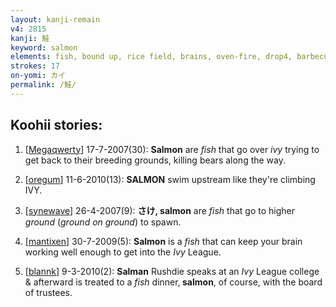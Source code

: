 ```yaml
---
layout: kanji-remain
v4: 2815
kanji: 鮭
keyword: salmon
elements: fish, bound up, rice field, brains, oven-fire, drop4, barbecue, ivy, square jewel, soil, dirt, ground, soil2, dirt2, ground2
strokes: 17
on-yomi: カイ
permalink: /鮭/
---
```


## Koohii stories: 

1) [<a href="http://kanji.koohii.com/profile/Megaqwerty">Megaqwerty</a>] 17-7-2007(30): <strong>Salmon</strong> are <em>fish</em> that go over <em>ivy</em> trying to get back to their breeding grounds, killing bears along the way.

2) [<a href="http://kanji.koohii.com/profile/oregum">oregum</a>] 11-6-2010(13): <strong>SALMON</strong> swim upstream like they&#039;re climbing IVY.

3) [<a href="http://kanji.koohii.com/profile/synewave">synewave</a>] 26-4-2007(9): <strong>さけ,<strong> salmon</strong></strong> are <em>fish</em> that go to higher <em>ground</em> (<em>ground on ground</em>) to spawn.

4) [<a href="http://kanji.koohii.com/profile/mantixen">mantixen</a>] 30-7-2009(5): <strong>Salmon</strong> is a <em>fish</em> that can keep your brain working well enough to get into the <em>Ivy</em> League.

5) [<a href="http://kanji.koohii.com/profile/blannk">blannk</a>] 9-3-2010(2): <strong>Salman</strong> Rushdie speaks at an <em>Ivy</em> League college &amp; afterward is treated to a <em>fish</em> dinner,<strong> salmon</strong>, of course, with the board of trustees.


